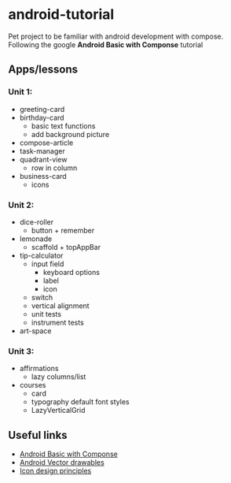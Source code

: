 android-tutorial
===============================================================================

Pet project to be familiar with android development with compose. Following
the google **Android Basic with Componse** tutorial

Apps/lessons
-------------------------------------------------------------------------------

### Unit 1:
- greeting-card
- birthday-card
    - basic text functions
    - add background picture
- compose-article
- task-manager
- quadrant-view
    - row in column
- business-card
    - icons

### Unit 2:
- dice-roller
    - button + remember
- lemonade
    - scaffold + topAppBar
- tip-calculator
    - input field
        - keyboard options
        - label
        - icon
    - switch
    - vertical alignment
    - unit tests
    - instrument tests
- art-space

### Unit 3:
- affirmations
    - lazy columns/list
- courses
    - card
    - typography default font styles
    - LazyVerticalGrid

Useful links
-------------------------------------------------------------------------------
- [Android Basic with Componse](https://developer.android.com/courses/android-basics-compose/course)
- [Android Vector drawables](https://developer.android.com/develop/ui/views/graphics/vector-drawable-resources)
- [Icon design principles](https://m3.material.io/styles/icons/designing-icons)
